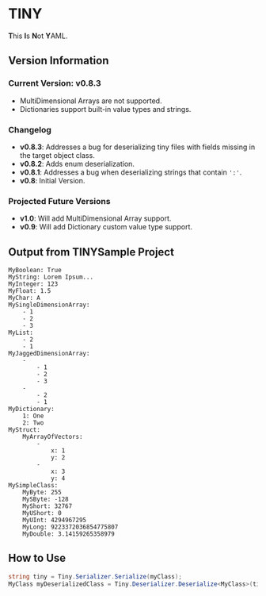 # TINY

**T**his **I**s **N**ot **Y**AML.

## Version Information

### Current Version: v0.8.3
- MultiDimensional Arrays are not supported.
- Dictionaries support built-in value types and strings.

### Changelog
- **v0.8.3**: Addresses a bug for deserializing tiny files with fields missing in the target object class.
- **v0.8.2**: Adds enum deserialization.
- **v0.8.1**: Addresses a bug when deserializing strings that contain `':'`.
- **v0.8**: Initial Version.

### Projected Future Versions
- **v1.0**: Will add MultiDimensional Array support.
- **v0.9**: Will add Dictionary custom value type support.

## Output from TINYSample Project
```
MyBoolean: True
MyString: Lorem Ipsum...
MyInteger: 123
MyFloat: 1.5
MyChar: A
MySingleDimensionArray: 
	- 1
	- 2
	- 3
MyList: 
	- 2
	- 1
MyJaggedDimensionArray: 
	- 
		- 1
		- 2
		- 3
	- 
		- 2
		- 1
MyDictionary: 
	1: One
	2: Two
MyStruct: 
	MyArrayOfVectors: 
		- 
			x: 1
			y: 2
		- 
			x: 3
			y: 4
MySimpleClass: 
	MyByte: 255
	MySByte: -128
	MyShort: 32767
	MyUShort: 0
	MyUInt: 4294967295
	MyLong: 9223372036854775807
	MyDouble: 3.14159265358979
```

## How to Use

```csharp
string tiny = Tiny.Serializer.Serialize(myClass);
MyClass myDeserializedClass = Tiny.Deserializer.Deserialize<MyClass>(tiny);
```
